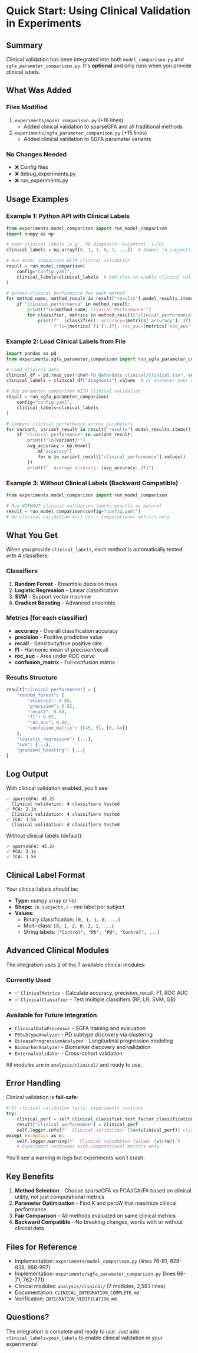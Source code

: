 # Quick Start: Using Clinical Validation in Experiments

## Summary

Clinical validation has been integrated into both `model_comparison.py` and `sgfa_parameter_comparison.py`. It's **optional** and only runs when you provide clinical labels.

## What Was Added

### Files Modified
1. `experiments/model_comparison.py` (+16 lines)
   - Added clinical validation to sparseGFA and all traditional methods
2. `experiments/sgfa_parameter_comparison.py` (+15 lines)
   - Added clinical validation to SGFA parameter variants

### No Changes Needed
- ❌ Config files
- ❌ debug_experiments.py
- ❌ run_experiments.py

## Usage Examples

### Example 1: Python API with Clinical Labels

```python
from experiments.model_comparison import run_model_comparison
import numpy as np

# Your clinical labels (e.g., PD diagnosis: 0=Control, 1=PD)
clinical_labels = np.array([0, 1, 1, 0, 1, ...])  # Shape: (n_subjects,)

# Run model comparison WITH clinical validation
result = run_model_comparison(
    config="config.yaml",
    clinical_labels=clinical_labels  # Add this to enable clinical validation
)

# Access clinical performance for each method
for method_name, method_result in result["results"].model_results.items():
    if "clinical_performance" in method_result:
        print(f"\n{method_name} Clinical Performance:")
        for classifier, metrics in method_result["clinical_performance"].items():
            print(f"  {classifier}: accuracy={metrics['accuracy']:.3f}, "
                  f"f1={metrics['f1']:.3f}, roc_auc={metrics['roc_auc']:.3f}")
```

### Example 2: Load Clinical Labels from File

```python
import pandas as pd
from experiments.sgfa_parameter_comparison import run_sgfa_parameter_comparison

# Load clinical data
clinical_df = pd.read_csv("qMAP-PD_data/data_clinical/clinical.tsv", sep="\t")
clinical_labels = clinical_df["diagnosis"].values  # or whatever your column is

# Run parameter comparison WITH clinical validation
result = run_sgfa_parameter_comparison(
    config="config.yaml",
    clinical_labels=clinical_labels
)

# Compare clinical performance across parameters
for variant, variant_result in result["results"].model_results.items():
    if "clinical_performance" in variant_result:
        print(f"\n{variant}:")
        avg_accuracy = np.mean([
            m["accuracy"]
            for m in variant_result["clinical_performance"].values()
        ])
        print(f"  Average accuracy: {avg_accuracy:.3f}")
```

### Example 3: Without Clinical Labels (Backward Compatible)

```python
from experiments.model_comparison import run_model_comparison

# Run WITHOUT clinical validation (works exactly as before)
result = run_model_comparison(config="config.yaml")
# No clinical validation will run - computational metrics only
```

## What You Get

When you provide `clinical_labels`, each method is automatically tested with 4 classifiers:

### Classifiers
1. **Random Forest** - Ensemble decision trees
2. **Logistic Regression** - Linear classification
3. **SVM** - Support vector machine
4. **Gradient Boosting** - Advanced ensemble

### Metrics (for each classifier)
- **accuracy** - Overall classification accuracy
- **precision** - Positive predictive value
- **recall** - Sensitivity/true positive rate
- **f1** - Harmonic mean of precision/recall
- **roc_auc** - Area under ROC curve
- **confusion_matrix** - Full confusion matrix

### Results Structure
```python
result["clinical_performance"] = {
    "random_forest": {
        "accuracy": 0.85,
        "precision": 0.82,
        "recall": 0.88,
        "f1": 0.85,
        "roc_auc": 0.90,
        "confusion_matrix": [[45, 5], [6, 44]]
    },
    "logistic_regression": {...},
    "svm": {...},
    "gradient_boosting": {...}
}
```

## Log Output

With clinical validation enabled, you'll see:

```
✅ sparseGFA: 45.2s
  Clinical validation: 4 classifiers tested
✅ PCA: 2.1s
  Clinical validation: 4 classifiers tested
✅ ICA: 3.5s
  Clinical validation: 4 classifiers tested
```

Without clinical labels (default):

```
✅ sparseGFA: 45.2s
✅ PCA: 2.1s
✅ ICA: 3.5s
```

## Clinical Label Format

Your clinical labels should be:
- **Type:** numpy array or list
- **Shape:** `(n_subjects,)` - one label per subject
- **Values:**
  - Binary classification: `[0, 1, 1, 0, ...]`
  - Multi-class: `[0, 1, 2, 0, 2, 1, ...]`
  - String labels: `["Control", "PD", "PD", "Control", ...]`

## Advanced Clinical Modules

The integration uses 2 of the 7 available clinical modules:

### Currently Used
- ✅ `ClinicalMetrics` - Calculate accuracy, precision, recall, F1, ROC AUC
- ✅ `ClinicalClassifier` - Test multiple classifiers (RF, LR, SVM, GB)

### Available for Future Integration
- `ClinicalDataProcessor` - SGFA training and evaluation
- `PDSubtypeAnalyzer` - PD subtype discovery via clustering
- `DiseaseProgressionAnalyzer` - Longitudinal progression modeling
- `BiomarkerAnalyzer` - Biomarker discovery and validation
- `ExternalValidator` - Cross-cohort validation

All modules are in `analysis/clinical/` and ready to use.

## Error Handling

Clinical validation is **fail-safe**:

```python
# If clinical validation fails, experiments continue
try:
    clinical_perf = self.clinical_classifier.test_factor_classification(...)
    result["clinical_performance"] = clinical_perf
    self.logger.info(f"  Clinical validation: {len(clinical_perf)} classifiers tested")
except Exception as e:
    self.logger.warning(f"  Clinical validation failed: {str(e)}")
    # Experiment continues with computational metrics only
```

You'll see a warning in logs but experiments won't crash.

## Key Benefits

1. **Method Selection** - Choose sparseGFA vs PCA/ICA/FA based on clinical utility, not just computational metrics
2. **Parameter Optimization** - Find K and percW that maximize clinical performance
3. **Fair Comparison** - All methods evaluated on same clinical metrics
4. **Backward Compatible** - No breaking changes, works with or without clinical data

## Files for Reference

- Implementation: `experiments/model_comparison.py` (lines 76-81, 829-838, 988-997)
- Implementation: `experiments/sgfa_parameter_comparison.py` (lines 66-71, 762-771)
- Clinical modules: `analysis/clinical/` (7 modules, 2,593 lines)
- Documentation: `CLINICAL_INTEGRATION_COMPLETE.md`
- Verification: `INTEGRATION_VERIFICATION.md`

## Questions?

The integration is complete and ready to use. Just add `clinical_labels=your_labels` to enable clinical validation in your experiments!
